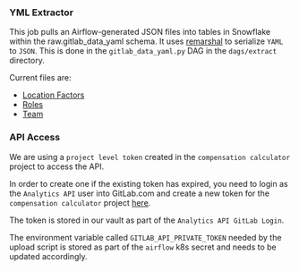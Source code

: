 ### YML Extractor

This job pulls an Airflow-generated JSON files into tables in Snowflake within the raw.gitlab_data_yaml schema. It uses [remarshal](https://pypi.org/project/remarshal/) to serialize `YAML` to `JSON`. This is done in the `gitlab_data_yaml.py` DAG in the `dags/extract` directory.

Current files are:

* [Location Factors](https://gitlab.com/gitlab-com/www-gitlab-com/blob/master/data/location_factors.yml)
* [Roles](https://gitlab.com/gitlab-com/www-gitlab-com/blob/master/data/roles.yml)
* [Team](https://gitlab.com/gitlab-com/www-gitlab-com/blob/master/data/team.yml)


### API Access

We are using a `project level token` created in the `compensation calculator` project to access the API.

In order to create one if the existing token has expired, you need to login as the `Analytics API` user into GitLab.com and create a new token for the `compensation calculator` project [here](https://gitlab.com/gitlab-com/people-group/peopleops-eng/compensation-calculator/-/settings/access_tokens). 

The token is stored in our vault as part of the `Analytics API GitLab Login`.

The environment variable called `GITLAB_API_PRIVATE_TOKEN` needed by the upload script is stored as part of the `airflow` k8s secret and needs to be updated accordingly.
